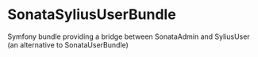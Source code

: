 # SonataSyliusUserBundle
Symfony bundle providing a bridge between SonataAdmin and SyliusUser (an alternative to SonataUserBundle)
